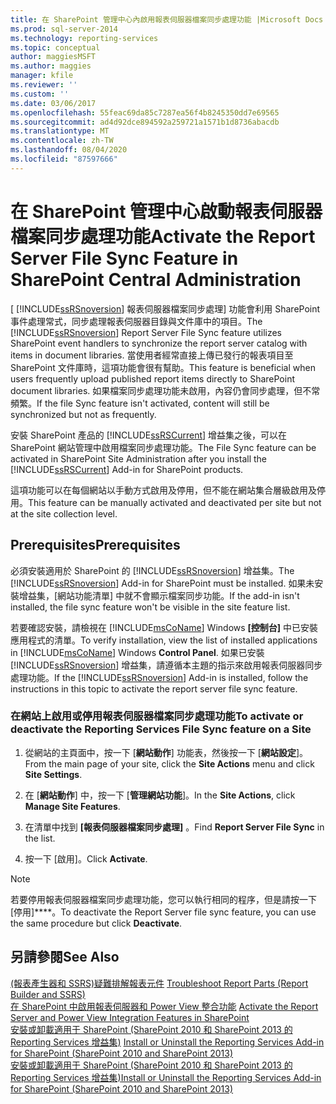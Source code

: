 ```yaml
---
title: 在 SharePoint 管理中心內啟用報表伺服器檔案同步處理功能 |Microsoft Docs
ms.prod: sql-server-2014
ms.technology: reporting-services
ms.topic: conceptual
author: maggiesMSFT
ms.author: maggies
manager: kfile
ms.reviewer: ''
ms.custom: ''
ms.date: 03/06/2017
ms.openlocfilehash: 55feac69da85c7287ea56f4b8245350dd7e69565
ms.sourcegitcommit: ad4d92dce894592a259721a1571b1d8736abacdb
ms.translationtype: MT
ms.contentlocale: zh-TW
ms.lasthandoff: 08/04/2020
ms.locfileid: "87597666"
---
```

# <a name="activate-the-report-server-file-sync-feature-in-sharepoint-central-administration"></a><span data-ttu-id="cf393-102">在 SharePoint 管理中心啟動報表伺服器檔案同步處理功能</span><span class="sxs-lookup"><span data-stu-id="cf393-102">Activate the Report Server File Sync Feature in SharePoint Central Administration</span></span>

<span data-ttu-id="cf393-103">[ [!INCLUDE[ssRSnoversion](../includes/ssrsnoversion-md.md)] 報表伺服器檔案同步處理] 功能會利用 SharePoint 事件處理常式，同步處理報表伺服器目錄與文件庫中的項目。</span><span class="sxs-lookup"><span data-stu-id="cf393-103">The [!INCLUDE[ssRSnoversion](../includes/ssrsnoversion-md.md)] Report Server File Sync feature utilizes SharePoint event handlers to synchronize the report server catalog with items in document libraries.</span></span> <span data-ttu-id="cf393-104">當使用者經常直接上傳已發行的報表項目至 SharePoint 文件庫時，這項功能會很有幫助。</span><span class="sxs-lookup"><span data-stu-id="cf393-104">This feature is beneficial when users frequently upload published report items directly to SharePoint document libraries.</span></span> <span data-ttu-id="cf393-105">如果檔案同步處理功能未啟用，內容仍會同步處理，但不常頻繁。</span><span class="sxs-lookup"><span data-stu-id="cf393-105">If the file Sync feature isn't activated, content will still be synchronized but not as frequently.</span></span>  
  
<span data-ttu-id="cf393-106">安裝 SharePoint 產品的 [!INCLUDE[ssRSCurrent](../includes/ssrscurrent-md.md)] 增益集之後，可以在 SharePoint 網站管理中啟用檔案同步處理功能。</span><span class="sxs-lookup"><span data-stu-id="cf393-106">The File Sync feature can be activated in SharePoint Site Administration after you install the [!INCLUDE[ssRSCurrent](../includes/ssrscurrent-md.md)] Add-in for SharePoint products.</span></span>  
  
<span data-ttu-id="cf393-107">這項功能可以在每個網站以手動方式啟用及停用，但不能在網站集合層級啟用及停用。</span><span class="sxs-lookup"><span data-stu-id="cf393-107">This feature can be manually activated and deactivated per site but not at the site collection level.</span></span>  
  
## <a name="prerequisites"></a><span data-ttu-id="cf393-108">Prerequisites</span><span class="sxs-lookup"><span data-stu-id="cf393-108">Prerequisites</span></span>  
 <span data-ttu-id="cf393-109">必須安裝適用於 SharePoint 的 [!INCLUDE[ssRSnoversion](../includes/ssrsnoversion-md.md)] 增益集。</span><span class="sxs-lookup"><span data-stu-id="cf393-109">The [!INCLUDE[ssRSnoversion](../includes/ssrsnoversion-md.md)] Add-in for SharePoint must be installed.</span></span> <span data-ttu-id="cf393-110">如果未安裝增益集，[網站功能清單] 中就不會顯示檔案同步功能。</span><span class="sxs-lookup"><span data-stu-id="cf393-110">If the add-in isn't installed, the file sync feature won't be visible in the site feature list.</span></span>  
  
 <span data-ttu-id="cf393-111">若要確認安裝，請檢視在 [!INCLUDE[msCoName](../includes/msconame-md.md)] Windows **[控制台]** 中已安裝應用程式的清單。</span><span class="sxs-lookup"><span data-stu-id="cf393-111">To verify installation, view the list of installed applications in [!INCLUDE[msCoName](../includes/msconame-md.md)] Windows **Control Panel**.</span></span> <span data-ttu-id="cf393-112">如果已安裝 [!INCLUDE[ssRSnoversion](../includes/ssrsnoversion-md.md)] 增益集，請遵循本主題的指示來啟用報表伺服器同步處理功能。</span><span class="sxs-lookup"><span data-stu-id="cf393-112">If the [!INCLUDE[ssRSnoversion](../includes/ssrsnoversion-md.md)] Add-in is installed, follow the instructions in this topic to activate the report server file sync feature.</span></span>  
  
### <a name="to-activate-or-deactivate-the-reporting-services-file-sync-feature-on-a-site"></a><span data-ttu-id="cf393-113">在網站上啟用或停用報表伺服器檔案同步處理功能</span><span class="sxs-lookup"><span data-stu-id="cf393-113">To activate or deactivate the Reporting Services File Sync feature on a Site</span></span>  
  
1.  <span data-ttu-id="cf393-114">從網站的主頁面中，按一下 [**網站動作**] 功能表，然後按一下 [**網站設定**]。</span><span class="sxs-lookup"><span data-stu-id="cf393-114">From the main page of your site, click the **Site Actions** menu and click **Site Settings**.</span></span>  
  
2.  <span data-ttu-id="cf393-115">在 [**網站動作**] 中，按一下 [**管理網站功能**]。</span><span class="sxs-lookup"><span data-stu-id="cf393-115">In the **Site Actions**, click **Manage Site Features**.</span></span>  
  
3.  <span data-ttu-id="cf393-116">在清單中找到 **[報表伺服器檔案同步處理]** 。</span><span class="sxs-lookup"><span data-stu-id="cf393-116">Find **Report Server File Sync** in the list.</span></span>  
  
4.  <span data-ttu-id="cf393-117">按一下 [啟用]。</span><span class="sxs-lookup"><span data-stu-id="cf393-117">Click **Activate**.</span></span>  
  
> [!NOTE]  
>  <span data-ttu-id="cf393-118">若要停用報表伺服器檔案同步處理功能，您可以執行相同的程序，但是請按一下 [停用]\*\*\*\*。</span><span class="sxs-lookup"><span data-stu-id="cf393-118">To deactivate the Report Server file sync feature, you can use the same procedure but click **Deactivate**.</span></span>  
  
## <a name="see-also"></a><span data-ttu-id="cf393-119">另請參閱</span><span class="sxs-lookup"><span data-stu-id="cf393-119">See Also</span></span>  
 <span data-ttu-id="cf393-120">[&#40;報表產生器和 SSRS&#41;疑難排解報表元件](report-parts-report-builder-and-ssrs.md) </span><span class="sxs-lookup"><span data-stu-id="cf393-120">[Troubleshoot Report Parts &#40;Report Builder and SSRS&#41;](report-parts-report-builder-and-ssrs.md) </span></span>  
 <span data-ttu-id="cf393-121">[在 SharePoint 中啟用報表伺服器和 Power View 整合功能](activate-the-report-server-and-power-view-integration-features-in-sharepoint.md) </span><span class="sxs-lookup"><span data-stu-id="cf393-121">[Activate the Report Server and Power View Integration Features in SharePoint](activate-the-report-server-and-power-view-integration-features-in-sharepoint.md) </span></span>  
 <span data-ttu-id="cf393-122">[安裝或卸載適用于 SharePoint &#40;SharePoint 2010 和 SharePoint 2013 的 Reporting Services 增益集&#41;](install-windows/install-or-uninstall-the-reporting-services-add-in-for-sharepoint.md) </span><span class="sxs-lookup"><span data-stu-id="cf393-122">[Install or Uninstall the Reporting Services Add-in for SharePoint &#40;SharePoint 2010 and SharePoint 2013&#41;](install-windows/install-or-uninstall-the-reporting-services-add-in-for-sharepoint.md) </span></span>  
 [<span data-ttu-id="cf393-123">安裝或卸載適用于 SharePoint &#40;SharePoint 2010 和 SharePoint 2013 的 Reporting Services 增益集&#41;</span><span class="sxs-lookup"><span data-stu-id="cf393-123">Install or Uninstall the Reporting Services Add-in for SharePoint &#40;SharePoint 2010 and SharePoint 2013&#41;</span></span>](install-windows/install-or-uninstall-the-reporting-services-add-in-for-sharepoint.md)  
  
  
